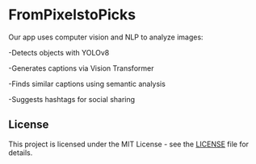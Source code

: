 ﻿# FromPixelstoPicks
Our app uses computer vision and NLP to analyze images:

-Detects objects with YOLOv8

-Generates captions via Vision Transformer

-Finds similar captions using semantic analysis

-Suggests hashtags for social sharing


## License

This project is licensed under the MIT License - see the [LICENSE](LICENSE) file for details.

